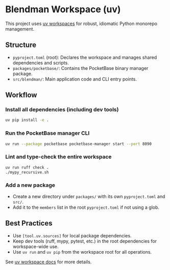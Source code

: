 # Blendman Workspace (uv)

This project uses [uv workspaces](https://docs.astral.sh/uv/concepts/projects/workspaces/) for robust, idiomatic Python monorepo management.

## Structure

- `pyproject.toml` (root): Declares the workspace and manages shared dependencies and scripts.
- `packages/pocketbase/`: Contains the PocketBase binary manager package.
- `src/blendman/`: Main application code and CLI entry points.

## Workflow

### Install all dependencies (including dev tools)

```sh
uv pip install -e .
```

### Run the PocketBase manager CLI

```sh
uv run --package pocketbase pocketbase-manager start --port 8090
```


### Lint and type-check the entire workspace

```sh
uv run ruff check .
./mypy_recursive.sh
```

### Add a new package

- Create a new directory under `packages/` with its own `pyproject.toml` and `src/`.
- Add it to the `members` list in the root `pyproject.toml` if not using a glob.

## Best Practices

- Use `[tool.uv.sources]` for local package dependencies.
- Keep dev tools (ruff, mypy, pytest, etc.) in the root dependencies for workspace-wide use.
- Use `uv run` and `uv pip` from the workspace root for all operations.

See [uv workspace docs](https://docs.astral.sh/uv/concepts/projects/workspaces/) for more details.
